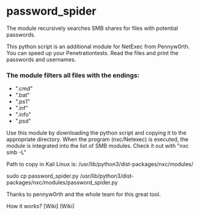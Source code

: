 # password_spider
The module recursively searches SMB shares for files with potential passwords.

This python script is an additional module for NetExec from Pennyw0rth.
You can speed up your Penetrationtests. Read the files and print the passwords and usernames.

### The module filters all files with the endings: 
* ".cmd" 
* ".bat" 
* ".ps1" 
* ".inf"
* ".info"
* ".psd"

Use this module by downloading the python script and copying it to the appropriate directory.
When the program (nxc/Netexec) is executed, the module is integrated into the list of SMB modules. Check it out with "nxc smb -L"

Path to copy in Kali Linux is: /usr/lib/python3/dist-packages/nxc/modules/

sudo cp password_spider.py /usr/lib/python3/dist-packages/nxc/modules/password_spider.py

Thanks to pennyw0rth and the whole team for this great tool.

How it works? [Wiki] (Wiki)
